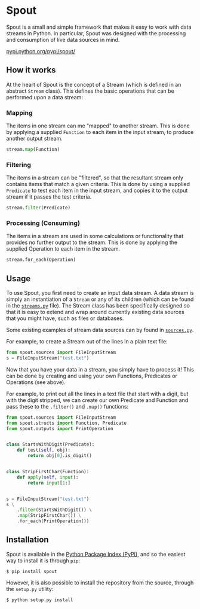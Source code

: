 Spout
====

Spout is a small and simple framework that makes it easy to work with data
streams in Python. In particular, Spout was designed with the processing and
consumption of live data sources in mind.

[pypi.python.org/pypi/spout/](https://pypi.python.org/pypi/spout/)


How it works
------------

At the heart of Spout is the concept of a Stream (which is defined in an
abstract `Stream` class). This defines the basic operations that can be
performed upon a data stream:

### Mapping
The items in one stream can me "mapped" to another stream. This is done by
applying a supplied `Function` to each item in the input stream, to produce
another output stream.

```python
stream.map(Function)
```

### Filtering
The items in a stream can be "filtered", so that the resultant stream only
contains items that match a given criteria. This is done by using a supplied
`Predicate` to test each item in the input stream, and copies it to the output
stream if it passes the test criteria.

```python
stream.filter(Predicate)
```

### Processing (Consuming)
The items in a stream are used in some calculations or functionality that
provides no further output to the stream. This is done by applying the supplied
Operation to each item in the stream.

```python
stream.for_each(Operation)
```


Usage
-----

To use Spout, you first need to create an input data stream. A data stream is simply an
instantiation of a `Stream` or any of its children (which can be found in the
[`streams.py`](https://github.com/daviesjamie/spout/blob/master/spout/streams.py) file). The Stream class has been specifically designed so that it
is easy to extend and wrap around currently existing data sources that you might
have, such as files or databases.

Some existing examples of stream data sources can by found in [`sources.py`](https://github.com/daviesjamie/spout/blob/master/spout/sources.py).

For example, to create a Stream out of the lines in a plain text file:

```python
from spout.sources import FileInputStream
s = FileInputStream("test.txt")
```

Now that you have your data in a stream, you simply have to process it! This can
be done by creating and using your own Functions, Predicates or Operations
(see above).

For example, to print out all the lines in a text file that start with a digit,
but with the digit stripped, we can create our own Predicate and Function
and pass these to the `.filter()` and `.map()` functions:

```python
from spout.sources import FileInputStream
from spout.structs import Function, Predicate
from spout.outputs import PrintOperation


class StartsWithDigit(Predicate):
    def test(self, obj):
        return obj[0].is_digit()


class StripFirstChar(Function):
    def apply(self, input):
        return input[1:]


s = FileInputStream("test.txt")
s \
    .filter(StartsWithDigit()) \
    .map(StripFirstChar()) \
    .for_each(PrintOperation())
```

Installation
------------

Spout is available in the [Python Package Index (PyPI)](https://pypi.python.org/pypi/spout/), and so the easiest way to
install it is through `pip`:

```
$ pip install spout
```

However, it is also possible to install the repository from the source, through
the `setup.py` utility:

```
$ python setup.py install
```
